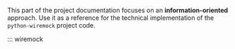 This part of the project documentation focuses on
an **information-oriented** approach. Use it as a
reference for the technical implementation of the
`python-wiremock` project code.

::: wiremock
